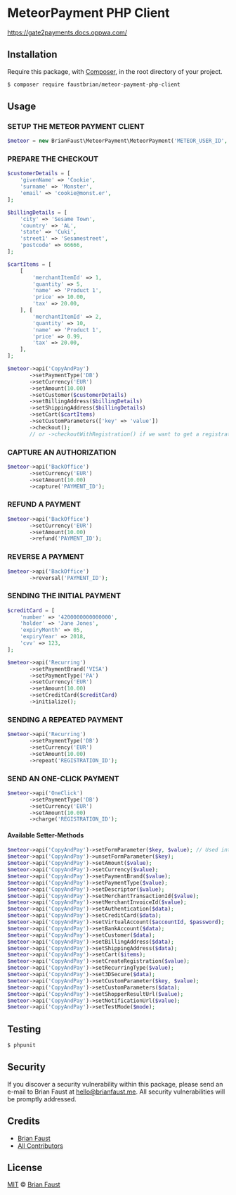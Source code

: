 # MeteorPayment PHP Client

https://gate2payments.docs.oppwa.com/

## Installation

Require this package, with [Composer](https://getcomposer.org/), in the root directory of your project.

``` bash
$ composer require faustbrian/meteor-payment-php-client
```

## Usage

### SETUP THE METEOR PAYMENT CLIENT
``` php
$meteor = new BrianFaust\MeteorPayment\MeteorPayment('METEOR_USER_ID', 'METEOR_PASSWORD', 'METEOR_ENTITY_ID');
```

### PREPARE THE CHECKOUT
``` php
$customerDetails = [
    'givenName' => 'Cookie',
    'surname' => 'Monster',
    'email' => 'cookie@monst.er',
];

$billingDetails = [
    'city' => 'Sesame Town',
    'country' => 'AL',
    'state' => 'Cuki',
    'street1' => 'Sesamestreet',
    'postcode' => 66666,
];

$cartItems = [
    [
        'merchantItemId' => 1,
        'quantity' => 5,
        'name' => 'Product 1',
        'price' => 10.00,
        'tax' => 20.00,
    ], [
        'merchantItemId' => 2,
        'quantity' => 10,
        'name' => 'Product 1',
        'price' => 0.99,
        'tax' => 20.00,
    ],
];

$meteor->api('CopyAndPay')
       ->setPaymentType('DB')
       ->setCurrency('EUR')
       ->setAmount(10.00)
       ->setCustomer($customerDetails)
       ->setBillingAddress($billingDetails)
       ->setShippingAddress($billingDetails)
       ->setCart($cartItems)
       ->setCustomParameters(['key' => 'value'])
       ->checkout();
       // or ->checkoutWithRegistration() if we want to get a registrationId
```

### CAPTURE AN AUTHORIZATION
``` php
$meteor->api('BackOffice')
       ->setCurrency('EUR')
       ->setAmount(10.00)
       ->capture('PAYMENT_ID');
```

### REFUND A PAYMENT
``` php
$meteor->api('BackOffice')
       ->setCurrency('EUR')
       ->setAmount(10.00)
       ->refund('PAYMENT_ID');
```

### REVERSE A PAYMENT
``` php
$meteor->api('BackOffice')
       ->reversal('PAYMENT_ID');
```

### SENDING THE INITIAL PAYMENT
``` php
$creditCard = [
    'number' => '4200000000000000',
    'holder' => 'Jane Jones',
    'expiryMonth' => 05,
    'expiryYear' => 2018,
    'cvv' => 123,
];

$meteor->api('Recurring')
       ->setPaymentBrand('VISA')
       ->setPaymentType('PA')
       ->setCurrency('EUR')
       ->setAmount(10.00)
       ->setCreditCard($creditCard)
       ->initialize();
```

### SENDING A REPEATED PAYMENT
``` php
$meteor->api('Recurring')
       ->setPaymentType('DB')
       ->setCurrency('EUR')
       ->setAmount(10.00)
       ->repeat('REGISTRATION_ID');
```

### SEND AN ONE-CLICK PAYMENT
``` php
$meteor->api('OneClick')
       ->setPaymentType('DB')
       ->setCurrency('EUR')
       ->setAmount(10.00)
       ->charge('REGISTRATION_ID');
```

#### Available Setter-Methods
``` php
$meteor->api('CopyAndPay')->setFormParameter($key, $value); // Used internal by all set*-methods
$meteor->api('CopyAndPay')->unsetFormParameter($key);
$meteor->api('CopyAndPay')->setAmount($value);
$meteor->api('CopyAndPay')->setCurrency($value);
$meteor->api('CopyAndPay')->setPaymentBrand($value);
$meteor->api('CopyAndPay')->setPaymentType($value);
$meteor->api('CopyAndPay')->setDescriptor($value);
$meteor->api('CopyAndPay')->setMerchantTransactionId($value);
$meteor->api('CopyAndPay')->setMerchantInvoiceId($value);
$meteor->api('CopyAndPay')->setAuthentication($data);
$meteor->api('CopyAndPay')->setCreditCard($data);
$meteor->api('CopyAndPay')->setVirtualAccount($accountId, $password);
$meteor->api('CopyAndPay')->setBankAccount($data);
$meteor->api('CopyAndPay')->setCustomer($data);
$meteor->api('CopyAndPay')->setBillingAddress($data);
$meteor->api('CopyAndPay')->setShippingAddress($data);
$meteor->api('CopyAndPay')->setCart($items);
$meteor->api('CopyAndPay')->setCreateRegistration($value);
$meteor->api('CopyAndPay')->setRecurringType($value);
$meteor->api('CopyAndPay')->set3DSecure($data);
$meteor->api('CopyAndPay')->setCustomParameter($key, $value);
$meteor->api('CopyAndPay')->setCustomParameters($data);
$meteor->api('CopyAndPay')->setShopperResultUrl($value);
$meteor->api('CopyAndPay')->setNotificationUrl($value);
$meteor->api('CopyAndPay')->setTestMode($mode);
```

## Testing

``` bash
$ phpunit
```

## Security

If you discover a security vulnerability within this package, please send an e-mail to Brian Faust at hello@brianfaust.me. All security vulnerabilities will be promptly addressed.

## Credits

- [Brian Faust](https://github.com/faustbrian)
- [All Contributors](../../contributors)

## License

[MIT](LICENSE) © [Brian Faust](https://brianfaust.me)
